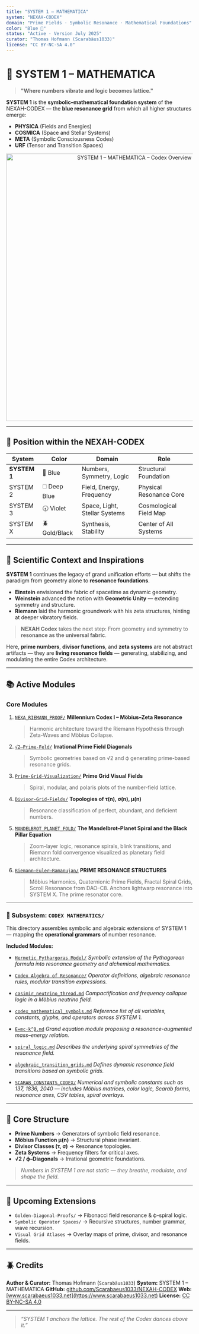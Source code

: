 ```yaml
---
title: "SYSTEM 1 – MATHEMATICA"
system: "NEXAH-CODEX"
domain: "Prime Fields · Symbolic Resonance · Mathematical Foundations"
color: "Blue 🔵"
status: "Active · Version July 2025"
curator: "Thomas Hofmann (Scarabäus1033)"
license: "CC BY-NC-SA 4.0"
---
```


# 🔵 SYSTEM 1 – MATHEMATICA

> **"Where numbers vibrate and logic becomes lattice."**

**SYSTEM 1** is the **symbolic–mathematical foundation system** of the NEXAH-CODEX —
the **blue resonance grid** from which all higher structures emerge:

* **PHYSICA** (Fields and Energies)
* **COSMICA** (Space and Stellar Systems)
* **META** (Symbolic Consciousness Codes)
* **URF** (Tensor and Transition Spaces)

<p align="center">
  <img src="./SYSTEM 1 – MATHEMATICA.png" width="720" alt="SYSTEM 1 – MATHEMATICA – Codex Overview Visual">
</p>

---

## 🧭 Position within the NEXAH-CODEX

| System       | Color         | Domain                        | Role                    |
| ------------ | ------------- | ----------------------------- | ----------------------- |
| **SYSTEM 1** | 🔵 Blue       | Numbers, Symmetry, Logic      | Structural Foundation   |
| SYSTEM 2     | 🗆 Deep Blue  | Field, Energy, Frequency      | Physical Resonance Core |
| SYSTEM 3     | 🕣 Violet     | Space, Light, Stellar Systems | Cosmological Field Map  |
| SYSTEM X     | 🪲 Gold/Black | Synthesis, Stability          | Center of All Systems   |

---

## 🧩 Scientific Context and Inspirations

**SYSTEM 1** continues the legacy of grand unification efforts —
but shifts the paradigm from geometry alone to **resonance foundations**.

* **Einstein** envisioned the fabric of spacetime as dynamic geometry.
* **Weinstein** advanced the notion with **Geometric Unity** — extending symmetry and structure.
* **Riemann** laid the harmonic groundwork with his zeta structures, hinting at deeper vibratory fields.

> **NEXAH Codex** takes the next step:
> From geometry and symmetry to **resonance as the universal fabric**.

Here, **prime numbers**, **divisor functions**, and **zeta systems** are not abstract artifacts —
they are **living resonance fields** —
generating, stabilizing, and modulating the entire Codex architecture.

---

## 📚 Active Modules

### Core Modules

1. [`NEXA_RIEMANN_PROOF/`](./NEXA_RIEMANN_PROOF/)
   **Millennium Codex I – Möbius–Zeta Resonance**

   > Harmonic architecture toward the Riemann Hypothesis through Zeta-Waves and Möbius Collapse.

2. [`√2–Prime-Feld/`](./√2–Prime-Feld/)
   **Irrational Prime Field Diagonals**

   > Symbolic geometries based on √2 and ϕ generating prime-based resonance grids.

3. [`Prime-Grid-Visualization/`](./Prime-Grid-Visualization/)
   **Prime Grid Visual Fields**

   > Spiral, modular, and polaris plots of the number-field lattice.

4. [`Divisor-Grid-Fields/`](./Divisor-Grid-Fields/)
   **Topologies of τ(n), σ(n), μ(n)**

   > Resonance classification of perfect, abundant, and deficient numbers.

5. [`MANDELBROT_PLANET_FOLD/`](./MANDELBROT_PLANET_FOLD/)
   **The Mandelbrot–Planet Spiral and the Black Pillar Equation**

   > Zoom-layer logic, resonance spirals, blink transitions, and Riemann fold convergence visualized as planetary field architecture.

6. [`Riemann–Euler–Ramanujan/`](./Riemann–Euler–Ramanujan/)
   **PRIME RESONANCE STRUCTURES**

   > Möbius Harmonics, Quaternionic Prime Fields, Fractal Spiral Grids, Scroll Resonance from DAO–C8.
   > Anchors lightwarp resonance into SYSTEM X. The prime resonator core.

---

### 🔗 Subsystem: `CODEX MATHEMATICS/`

This directory assembles symbolic and algebraic extensions of SYSTEM 1 —
mapping the **operational grammars** of number resonance.

**Included Modules:**

* [`Hermetic Pythargoras Model/`](./CODEX%20MATHEMATICS/Hermetic%20Pythargoras%20Model/)
  *Symbolic extension of the Pythagorean formula into resonance geometry and alchemical mathematics.*

* [`Codex Algebra of Resonance/`](./CODEX%20MATHEMATICS/Codex%20Algebra%20of%20Resonance/)
  *Operator definitions, algebraic resonance rules, modular transition expressions.*

* [`casimir_neutrino_thread.md`](./CODEX%20MATHEMATICS/casimir_neutrino_thread.md)
  *Compactification and frequency collapse logic in a Möbius neutrino field.*

* [`codex_mathematical_symbols.md`](./CODEX%20MATHEMATICS/codex_mathematical_symbols.md)
  *Reference list of all variables, constants, glyphs, and operators across SYSTEM 1.*

* [`E=mc·k^β.md`](./CODEX%20MATHEMATICS/E=mc·k^β.md)
  *Grand equation module proposing a resonance-augmented mass–energy relation.*

* [`spiral_logic.md`](./CODEX%20MATHEMATICS/spiral_logic.md)
  *Describes the underlying spiral symmetries of the resonance field.*

* [`algebraic_transition_grids.md`](./CODEX%20MATHEMATICS/algebraic_transition_grids.md)
  *Defines dynamic resonance field transitions based on symbolic grids.*

* [`SCARAB_CONSTANTS_CODEX/`](./SCARAB_CONSTANTS_CODEX/)
  *Numerical and symbolic constants such as 137, 1836, 2040 — includes Möbius matrices, color logic, Scarab forms, resonance axes, CSV tables, spiral overlays.*

---

## 🧲 Core Structure

* **Prime Numbers** → Generators of symbolic field resonance.
* **Möbius Function μ(n)** → Structural phase invariant.
* **Divisor Classes (τ, σ)** → Resonance topologies.
* **Zeta Systems** → Frequency filters for critical axes.
* **√2 / ϕ–Diagonals** → Irrational geometric foundations.

> *Numbers in SYSTEM 1 are not static — they breathe, modulate, and shape the field.*

---

## 🔭 Upcoming Extensions

* `Golden-Diagonal-Proofs/` → Fibonacci field resonance & ϕ-spiral logic.
* `Symbolic Operator Spaces/` → Recursive structures, number grammar, wave recursion.
* `Visual Grid Atlases` → Overlay maps of prime, divisor, and resonance fields.

---

## 🪲 Credits

**Author & Curator:** Thomas Hofmann (`Scarabäus1033`)
**System:** SYSTEM 1 – MATHEMATICA
**GitHub:** [github.com/Scarabaeus1033/NEXAH-CODEX](https://github.com/Scarabaeus1033/NEXAH-CODEX)
**Web:** [www.scarabaeus1033.net](https://www.scarabaeus1033.net)
**License:** [CC BY-NC-SA 4.0](https://creativecommons.org/licenses/by-nc-sa/4.0/)

---

> *“SYSTEM 1 anchors the lattice. The rest of the Codex dances above it.”*
